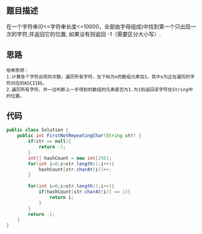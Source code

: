 ## 题目描述

在一个字符串(0<=字符串长度<=10000，全部由字母组成)中找到第一个只出现一次的字符,并返回它的位置, 如果没有则返回 -1（需要区分大小写）.

## 思路

```
哈希思想：
1.计算各个字符出现的次数。遍历所有字符，在下标为x的数组元素加1，其中x为正在遍历的字符对应的ASCII码。
2.遍历所有字符，并一边判断上一步得到的数组的元素是否为1.为1则返回该字符在String中的位置。
```

## 代码

```java
public class Solution {
    public int FirstNotRepeatingChar(String str) {
        if(str == null){
            return -1;
        }
        int[] hashCount = new int[256];
        for(int i=0;i<str.length();i++){
            hashCount[str.charAt(i)]++;
        }
        
        for(int i=0;i<str.length();i++){
            if(hashCount[str.charAt(i)] == 1){
                return i;
            }
        }
        return -1;
    }
}
```

